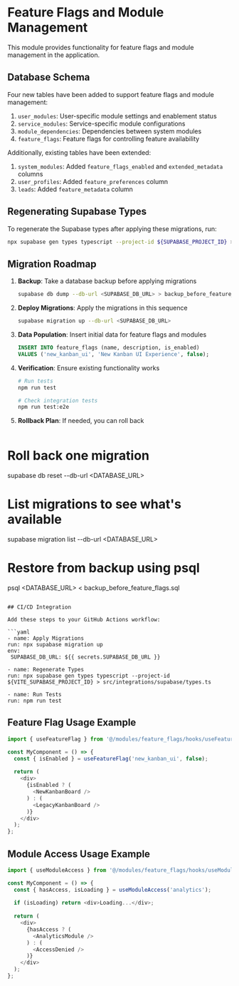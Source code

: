 
# Feature Flags and Module Management

This module provides functionality for feature flags and module management in the application.

## Database Schema

Four new tables have been added to support feature flags and module management:

1. `user_modules`: User-specific module settings and enablement status
2. `service_modules`: Service-specific module configurations
3. `module_dependencies`: Dependencies between system modules
4. `feature_flags`: Feature flags for controlling feature availability

Additionally, existing tables have been extended:

1. `system_modules`: Added `feature_flags_enabled` and `extended_metadata` columns
2. `user_profiles`: Added `feature_preferences` column
3. `leads`: Added `feature_metadata` column

## Regenerating Supabase Types

To regenerate the Supabase types after applying these migrations, run:

```bash
npx supabase gen types typescript --project-id ${SUPABASE_PROJECT_ID} > src/integrations/supabase/types.ts
```

## Migration Roadmap

1. **Backup**: Take a database backup before applying migrations
   ```bash
   supabase db dump --db-url <SUPABASE_DB_URL> > backup_before_feature_flags.sql
   ```

2. **Deploy Migrations**: Apply the migrations in this sequence
   ```bash
   supabase migration up --db-url <SUPABASE_DB_URL>
   ```

3. **Data Population**: Insert initial data for feature flags and modules
   ```sql
   INSERT INTO feature_flags (name, description, is_enabled) 
   VALUES ('new_kanban_ui', 'New Kanban UI Experience', false);
   ```

4. **Verification**: Ensure existing functionality works
   ```bash
   # Run tests
   npm run test
   
   # Check integration tests
   npm run test:e2e
   ```

5. **Rollback Plan**: If needed, you can roll back
   ```bash
# Roll back one migration
supabase db reset --db-url <DATABASE_URL>

# List migrations to see what's available
supabase migration list --db-url <DATABASE_URL>

# Restore from backup using psql
psql <DATABASE_URL> < backup_before_feature_flags.sql
   ```

## CI/CD Integration

Add these steps to your GitHub Actions workflow:

```yaml
- name: Apply Migrations
  run: npx supabase migration up
  env:
    SUPABASE_DB_URL: ${{ secrets.SUPABASE_DB_URL }}

- name: Regenerate Types
  run: npx supabase gen types typescript --project-id ${VITE_SUPABASE_PROJECT_ID} > src/integrations/supabase/types.ts

- name: Run Tests
  run: npm run test
```

## Feature Flag Usage Example

```typescript
import { useFeatureFlag } from '@/modules/feature_flags/hooks/useFeatureFlag';

const MyComponent = () => {
  const { isEnabled } = useFeatureFlag('new_kanban_ui', false);
  
  return (
    <div>
      {isEnabled ? (
        <NewKanbanBoard />
      ) : (
        <LegacyKanbanBoard />
      )}
    </div>
  );
};
```

## Module Access Usage Example

```typescript
import { useModuleAccess } from '@/modules/feature_flags/hooks/useModules';

const MyComponent = () => {
  const { hasAccess, isLoading } = useModuleAccess('analytics');
  
  if (isLoading) return <div>Loading...</div>;
  
  return (
    <div>
      {hasAccess ? (
        <AnalyticsModule />
      ) : (
        <AccessDenied />
      )}
    </div>
  );
};
```
